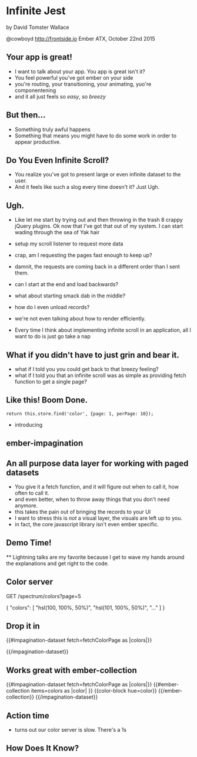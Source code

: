 # Infinite Jest

by David Tomster Wallace

@cowboyd
http://frontside.io
Ember ATX, October 22nd 2015


## Your app is great!

* I want to talk about your app. You app is great isn't it?
* You feel powerful you've got ember on your side
* you're routing, your transitioning, your animating, yuo're componentening
* and it all just feels so *easy*, so *breezy*

## But then...

* Something truly awful happens
* Something that means you might have to do some work in order to
  appear productive.

## Do You Even Infinite Scroll?

* You realize you've got to present large or even infinite dataset to
  the user.
* And it feels like such a slog every time doesn't it? Just Ugh.


## Ugh.

* Like let me start by trying out and then throwing in the trash 8
crappy jQuery plugins. Ok now that I've got that out of my system. I
can start wading through the sea of Yak hair

* setup my scroll listener to request more data
* crap, am I requesting the pages fast enough to keep up?
* damnit, the requests are coming back in a different order than I
sent them.
* can I start at the end and load backwards?
* what about starting smack dab in the middle?
* how do I even unload records?
* we're not even talking about how to render efficiently.
* Every time I think about implementing infinite scroll in an
  application, all I want to do is just go take a nap

## What if you didn't have to just grin and bear it.

* what if I told you you could get back to that breezy feeling?
* what if I told you that an infinite scroll was as simple as
  providing fetch function to get a single page?

## Like this! Boom Done.

```
return this.store.find('color', {page: 1, perPage: 10});
```

* introducing

## ember-impagination

## An all purpose data layer for working with paged datasets

* You give it a fetch function, and it will figure out when to call
it, how often to call it.
* and even better, when to throw away things that you don't need anymore.
* this takes the pain out of bringing the records to your UI
* I want to stress this is *not* a visual layer, the visuals are left
up to you.
* in fact, the core javascript library isn't even ember specific.


## Demo Time!

** Lightning talks are my favorite because I get to wave my hands
around the explanations and get right to the code.

## Color server

GET /spectrum/colors?page=5

{
  "colors": [
    "hsl(100, 100%, 50%)",
    "hsl(101, 100%, 50%)",
    "..."
  ]
}

## Drop it in

{{#impagination-dataset fetch=fetchColorPage as |colors|}}
  <!-- do stuff with it here. It's just an array -->
{{/impagination-dataset}}


## Works great with ember-collection

{{#impagination-dataset fetch=fetchColorPage as |colors|}}
  {{#ember-collection items=colors as |color| }}
    {{color-block hue=color}}
  {{/ember-collection}}
{{/impagination-dataset}}

## Action time

* turns out our color server is slow. There's a 1s

## How Does It Know?
